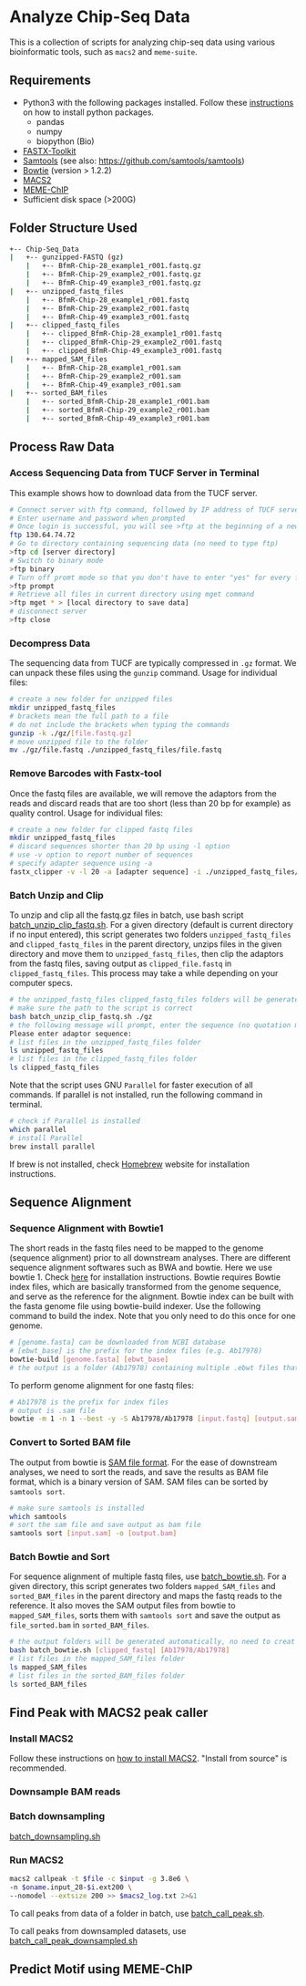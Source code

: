 # Analyze Chip-Seq Data
This is a collection of scripts for analyzing chip-seq data using various bioinformatic tools, such as `macs2` and `meme-suite`.
## Requirements
+ Python3 with the following packages installed. Follow these [instructions](https://packaging.python.org/tutorials/installing-packages/) on how to install python packages.
  + pandas
  + numpy
  + biopython (Bio)
+ [FASTX-Toolkit](http://hannonlab.cshl.edu/fastx_toolkit/index.html)
+ [Samtools](http://www.htslib.org/) (see also: https://github.com/samtools/samtools)
+ [Bowtie](http://bowtie-bio.sourceforge.net/index.shtml) (version > 1.2.2)
+ [MACS2](https://github.com/macs3-project/MACS)
+ [MEME-ChIP](http://meme-suite.org/tools/meme-chip)
+ Sufficient disk space (>200G)
## Folder Structure Used
```bash
+-- Chip-Seq_Data
|   +-- gunzipped-FASTQ (gz)
    |   +-- BfmR-Chip-28_example1_r001.fastq.gz
    |   +-- BfmR-Chip-29_example2_r001.fastq.gz
    |   +-- BfmR-Chip-49_example3_r001.fastq.gz
|   +-- unzipped_fastq_files
    |   +-- BfmR-Chip-28_example1_r001.fastq
    |   +-- BfmR-Chip-29_example2_r001.fastq
    |   +-- BfmR-Chip-49_example3_r001.fastq
|   +-- clipped_fastq_files
    |   +-- clipped_BfmR-Chip-28_example1_r001.fastq
    |   +-- clipped_BfmR-Chip-29_example2_r001.fastq
    |   +-- clipped_BfmR-Chip-49_example3_r001.fastq
|   +-- mapped_SAM_files
    |   +-- BfmR-Chip-28_example1_r001.sam
    |   +-- BfmR-Chip-29_example2_r001.sam
    |   +-- BfmR-Chip-49_example3_r001.sam
|   +-- sorted_BAM_files
    |   +-- sorted_BfmR-Chip-28_example1_r001.bam
    |   +-- sorted_BfmR-Chip-29_example2_r001.bam
    |   +-- sorted_BfmR-Chip-49_example3_r001.bam
```
## Process Raw Data
### Access Sequencing Data from TUCF Server in Terminal
This example shows how to download data from the TUCF server. 
```bash
# Connect server with ftp command, followed by IP address of TUCF server
# Enter username and password when prompted
# Once login is successful, you will see >ftp at the beginning of a new command line
ftp 130.64.74.72
# Go to directory containing sequencing data (no need to type ftp)
>ftp cd [server directory]
# Switch to binary mode
>ftp binary
# Turn off promt mode so that you don't have to enter "yes" for every file to download
>ftp prompt
# Retrieve all files in current directory using mget command
>ftp mget * > [local directory to save data]
# disconnect server
>ftp close
```
### Decompress Data
The sequencing data from TUCF are typically compressed in `.gz` format. We can unpack these files using the `gunzip` command. 
Usage for individual files:
```bash
# create a new folder for unzipped files
mkdir unzipped_fastq_files
# brackets mean the full path to a file
# do not include the brackets when typing the commands
gunzip -k ./gz/[file.fastq.gz]
# move unzipped file to the folder
mv ./gz/file.fastq ./unzipped_fastq_files/file.fastq
```
### Remove Barcodes with Fastx-tool
Once the fastq files are available, we will remove the adaptors from the reads and discard reads that are too short (less than 20 bp for example) as quality control. 
Usage for individual files:
```bash
# create a new folder for clipped fastq files
mkdir unzipped_fastq_files
# discard sequences shorter than 20 bp using -l option
# use -v option to report number of sequences
# specify adapter sequence using -a
fastx_clipper -v -l 20 -a [adapter sequence] -i ./unzipped_fastq_files/file.fastq -o ./clipped_fastq_files/clipped_file.fastq
```
### Batch Unzip and Clip
To unzip and clip all the fastq.gz files in batch, use bash script [batch_unzip_clip_fastq.sh](https://github.com/tang-amy/GeisingerLab/blob/master/Chip-Seq_Analysis/src/batch_unzip_clip_fastq.sh). For a given directory (default is current directory if no input entered), this script generates two folders `unzipped_fastq_files` and `clipped_fastq_files` in the parent directory, unzips files in the given directory and move them to `unzipped_fastq_files`, then clip the adaptors from the fastq files, saving output as `clipped_file.fastq` in `clipped_fastq_files`. This process may take a while depending on your computer specs.

```bash
# the unzipped_fastq_files clipped_fastq_files folders will be generated automatically, no need to creat them in advance
# make sure the path to the script is correct
bash batch_unzip_clip_fastq.sh ./gz
# the following message will prompt, enter the sequence (no quotation marks or brackets) following the message
Please enter adaptor sequence:
# list files in the unzipped_fastq_files folder
ls unzipped_fastq_files
# list files in the clipped_fastq_files folder
ls clipped_fastq_files
```
Note that the script uses GNU `Parallel` for faster execution of all commands. If parallel is not installed, run the following command in terminal. 
```bash
# check if Parallel is installed
which parallel
# install Parallel
brew install parallel
```
If brew is not installed, check [Homebrew](https://brew.sh/) website for installation instructions.

## Sequence Alignment
### Sequence Alignment with Bowtie1
The short reads in the fastq files need to be mapped to the genome (sequence alignment) prior to all downstream analyses. There are different sequence alignment softwares such as BWA and bowtie. Here we use bowtie 1. Check [here](http://bowtie-bio.sourceforge.net/manual.shtml#obtaining-bowtie) for installation instructions. Bowtie requires Bowtie index files, which are basically transformed from the genome sequence, and serve as the reference for the alignment. Bowtie index can be built with the fasta genome file using bowtie-build indexer.
Use the following command to build the index. Note that you only need to do this once for one genome.
```bash
# [genome.fasta] can be downloaded from NCBI database
# [ebwt_base] is the prefix for the index files (e.g. Ab17978)
bowtie-build [genome.fasta] [ebwt_base]
# the output is a folder (Ab17978) containing multiple .ebwt files that share the prefix Ab17978
```
To perform genome alignment for one fastq files:
```bash
# Ab17978 is the prefix for index files
# output is .sam file
bowtie -m 1 -n 1 --best -y -S Ab17978/Ab17978 [input.fastq] [output.sam]
```
### Convert to Sorted BAM file
The output from bowtie is [SAM file format](http://www.htslib.org/doc/sam.html). For the ease of downstream analyses, we need to sort the reads, and save the results as BAM file format, which is a binary version of SAM. SAM files can be sorted by `samtools sort`.
```bash
# make sure samtools is installed
which samtools
# sort the sam file and save output as bam file
samtools sort [input.sam] -o [output.bam]
```
### Batch Bowtie and Sort
For sequence alignment of multiple fastq files, use [batch_bowtie.sh](https://github.com/tang-amy/GeisingerLab/blob/master/Chip-Seq_Analysis/src/batch_bowtie.sh). For a given directory, this script generates two folders `mapped_SAM_files` and `sorted_BAM_files` in the parent directory and maps the fastq reads to the reference. It also moves the SAM output files from bowtie to `mapped_SAM_files`, sorts them with `samtools sort` and save the output as `file_sorted.bam` in `sorted_BAM_files`.

```bash
# the output folders will be generated automatically, no need to creat them in advance
bash batch_bowtie.sh [clipped_fastq] [Ab17978/Ab17978]
# list files in the mapped_SAM_files folder
ls mapped_SAM_files
# list files in the sorted_BAM_files folder
ls sorted_BAM_files
```

## Find Peak with MACS2 peak caller
### Install MACS2
Follow these instructions on [how to install MACS2](https://github.com/macs3-project/MACS/blob/master/INSTALL.md). "Install from source" is recommended.
### Downsample BAM reads

### Batch downsampling
[batch_downsampling.sh](https://github.com/tang-amy/GeisingerLab/blob/master/Chip-Seq_Analysis/src/batch_downsampling.sh)
### Run MACS2
```bash
macs2 callpeak -t $file -c $input -g 3.8e6 \
-n $oname.input_28-$i.ext200 \
--nomodel --extsize 200 >> $macs2_log.txt 2>&1
```
To call peaks from data of a folder in batch, use [batch_call_peak.sh](https://github.com/tang-amy/GeisingerLab/blob/master/Chip-Seq_Analysis/src/batch_call_peak.sh).

To call peaks from downsampled datasets, use [batch_call_peak_downsampled.sh](https://github.com/tang-amy/GeisingerLab/blob/master/Chip-Seq_Analysis/src/batch_call_peak_downsampled.sh)

## Predict Motif using MEME-ChIP
